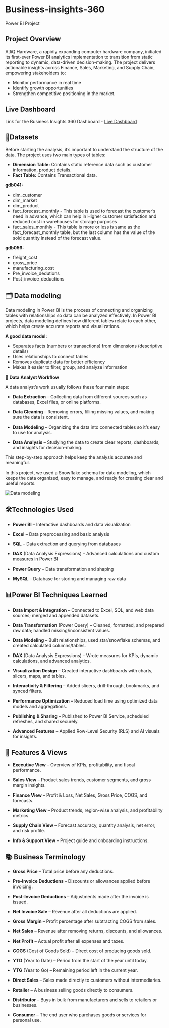 # Business-insights-360

Power BI Project 

## Project Overview

 AtliQ Hardware, a rapidly expanding computer hardware company, initiated its first-ever Power BI analytics implementation to transition from static reporting to dynamic, data-driven decision-making.
The project delivers actionable insights across Finance, Sales, Marketing, and Supply Chain, empowering stakeholders to:

-  Monitor performance in real time
-  Identify growth opportunities
- Strengthen competitive positioning in the market.
##  Live Dashboard  
Link for the Business Insights 360 Dashboard - [Live Dashboard]( https://lnkd.in/d73TghAn)
## 📂Datasets
Before starting the analysis, it’s important to understand the structure of the data. The project uses two main types of tables:

-  **Dimension Table:** Contains static reference data such as customer information, product details.
-  **Fact Table:** Contains Transactional data.
 
  **gdb041:**

- dim_customer
- dim_market
- dim_product
- fact_forecast_monthly - This table is used to forecast the customer’s need in advance, which can help in Higher customer satisfaction and reduced cost in warehouses for storage purposes
- fact_sales_monthly - This table is more or less is same as the fact_forecast_monthly table, but the last column has the value of the sold quantity instead of the forecast value.
  
**gdb056:**

- freight_cost
- gross_price
- manufacturing_cost
- Pre_invoice_dedutions
- Post_invoice_deductions
 ## 🗂 Data modeling
 Data modeling in Power BI is the process of connecting and organizing tables with relationships so data can be analyzed effectively.
 In Power BI projects, data modeling defines how different tables relate to each other, which helps create accurate reports and visualizations.

**A good data model:**
- Separates facts (numbers or transactions) from dimensions (descriptive details)
- Uses relationships to connect tables
- Removes duplicate data for better efficiency
- Makes it easier to filter, group, and analyze information
  
 🔄 **Data Analyst Workflow**
  
A data analyst’s work usually follows these four main steps:

-  **Data Extraction** – Collecting data from different sources such as databases, Excel files, or online platforms.

-  **Data Cleaning** – Removing errors, filling missing values, and making sure the data is consistent.

-  **Data Modeling** – Organizing the data into connected tables so it’s easy to use for analysis.

-  **Data Analysis** – Studying the data to create clear reports, dashboards, and insights for decision-making.

This step-by-step approach helps keep the analysis accurate and meaningful.



  In this project, we used a Snowflake schema for data modeling, which keeps the data organized, easy to manage, and ready for creating clear and useful reports.
  
 ![Data modeling](Datamodeling.png.png)
 
 
## 🛠️Technologies Used

- **Power BI** – Interactive dashboards and data visualization

- **Excel** – Data preprocessing and basic analysis

- **SQL** – Data extraction and querying from databases

- **DAX** (Data Analysis Expressions) – Advanced calculations and custom measures in Power BI

- **Power Query** – Data transformation and shaping

- **MySQL** – Database for storing and managing raw data
  
 ## 📊Power BI Techniques Learned
 
 - **Data Import & Integration** – Connected to Excel, SQL, and web data sources; merged and appended datasets.

- **Data Transformation** (Power Query) – Cleaned, formatted, and prepared raw data; handled missing/inconsistent values.

- **Data Modeling** – Built relationships, used star/snowflake schemas, and created calculated columns/tables.

- **DAX** (Data Analysis Expressions) – Wrote measures for KPIs, dynamic calculations, and advanced analytics.

- **Visualization Design** – Created interactive dashboards with charts, slicers, maps, and tables.

- **Interactivity & Filtering** – Added slicers, drill-through, bookmarks, and synced filters.

- **Performance Optimization** – Reduced load time using optimized data models and aggregations.

- **Publishing & Sharing** – Published to Power BI Service, scheduled refreshes, and shared securely.

- **Advanced Features** – Applied Row-Level Security (RLS) and AI visuals for insights.

 ## 📁 Features & Views
  
 - **Executive View** – Overview of KPIs, profitability, and fiscal performance.

-  **Sales View** – Product sales trends, customer segments, and gross margin insights.

-  **Finance View** – Profit & Loss, Net Sales, Gross Price, COGS, and forecasts.

-  **Marketing View** – Product trends, region-wise analysis, and profitability metrics.

-  **Supply Chain View** – Forecast accuracy, quantity analysis, net error, and risk profile.

-  **Info & Support View** – Project guide and onboarding instructions.
  
  ## 📚 Business Terminology
  
- **Gross Price** – Total price before any deductions.

- **Pre-Invoice Deductions** – Discounts or allowances applied before invoicing.

- **Post-Invoice Deductions** – Adjustments made after the invoice is issued.

- **Net Invoice Sale** – Revenue after all deductions are applied.

- **Gross Margin** – Profit percentage after subtracting COGS from sales.

- **Net Sales** – Revenue after removing returns, discounts, and allowances.

- **Net Profit** – Actual profit after all expenses and taxes.

 - **COGS** (Cost of Goods Sold) – Direct cost of producing goods sold.

- **YTD** (Year to Date) – Period from the start of the year until today.

- **YTG** (Year to Go) – Remaining period left in the current year.

- **Direct Sales** – Sales made directly to customers without intermediaries.

- **Retailer** – A business selling goods directly to consumers.

- **Distributor** – Buys in bulk from manufacturers and sells to retailers or businesses.

- **Consumer** – The end user who purchases goods or services for personal use.


